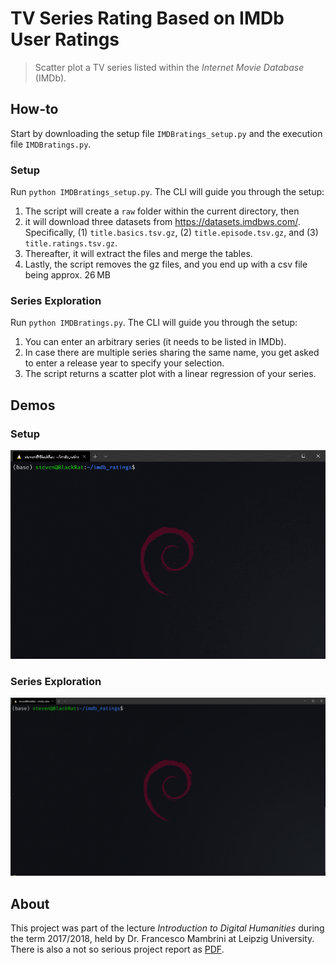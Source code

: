 # TV Series Rating Based on IMDb User Ratings

> Scatter plot a TV series listed within the *Internet Movie Database* (IMDb).

## How-to

Start by downloading the setup file `IMDBratings_setup.py` and the execution file `IMDBratings.py`. 

### Setup

Run `python IMDBratings_setup.py`. The CLI will guide you through the setup:
1. The script will create a `raw` folder within the current directory, then
2. it will download three datasets from https://datasets.imdbws.com/. Specifically, (1) `title.basics.tsv.gz`, (2) `title.episode.tsv.gz`, and (3) `title.ratings.tsv.gz`.
3. Thereafter, it will extract the files and merge the tables.
4. Lastly, the script removes the gz files, and you end up with a csv file being approx. 26 MB


### Series Exploration
Run `python IMDBratings.py`. The CLI will guide you through the setup:
1. You can enter an arbitrary series (it needs to be listed in IMDb).
2. In case there are multiple series sharing the same name, you get asked to enter a release year to specify your selection.
3. The script returns a scatter plot with a linear regression of your series.


## Demos

### Setup
![test](util/imdb-series-ratings-setup.gif)

### Series Exploration
![test](util/imdb-series-ratings.gif)




## About

This project was part of the lecture *Introduction to Digital Humanities* during the term 2017/2018, held by Dr. Francesco Mambrini at Leipzig University. There is also a not so serious project report as [PDF](util/It's-in-the-Slope-Linear-Regression-of-IMDb-Series.pdf).


